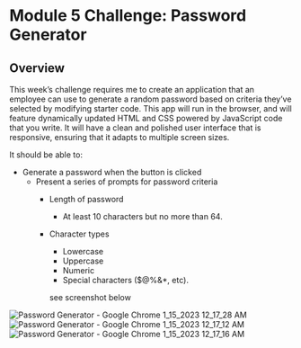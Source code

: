 # Module 5 Challenge: Password Generator

## Overview
 
This week’s challenge requires me to create an application that an employee can use to generate a random password based on criteria they’ve selected by modifying starter code. This app will run in the browser, and will feature dynamically updated HTML and CSS powered by JavaScript code that you write. It will have a clean and polished user interface that is responsive, ensuring that it adapts to multiple screen sizes.

It should be able to:

* Generate a password when the button is clicked
  * Present a series of prompts for password criteria
    * Length of password
      * At least 10 characters but no more than 64.
    * Character types
      * Lowercase
      * Uppercase
      * Numeric
      * Special characters ($@%&*, etc).

      see screenshot below





![Password Generator - Google Chrome 1_15_2023 12_17_28 AM](https://user-images.githubusercontent.com/92087695/212501251-e092ae63-273d-4a94-a44d-4a3ceaa114bd.png)
![Password Generator - Google Chrome 1_15_2023 12_17_12 AM](https://user-images.githubusercontent.com/92087695/212501253-0c81f10d-55c0-451d-960a-4f27e80bbf74.png)
![Password Generator - Google Chrome 1_15_2023 12_17_16 AM](https://user-images.githubusercontent.com/92087695/212501254-bc527d05-5e8b-4ed8-b5f9-b1d009310b24.png)
